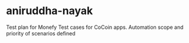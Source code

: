 # aniruddha-nayak
Test plan for Monefy 
Test cases for CoCoin apps. Automation scope and priority of scenarios defined
